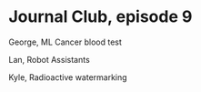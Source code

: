 # Journal Club, episode 9

George, ML Cancer blood test

Lan, Robot Assistants

Kyle, Radioactive watermarking
